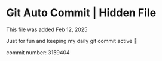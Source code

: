 # Git Auto Commit | Hidden File

This file was added Feb 12, 2025

Just for fun and keeping my daily git commit active 🤪

commit number: 3159404
